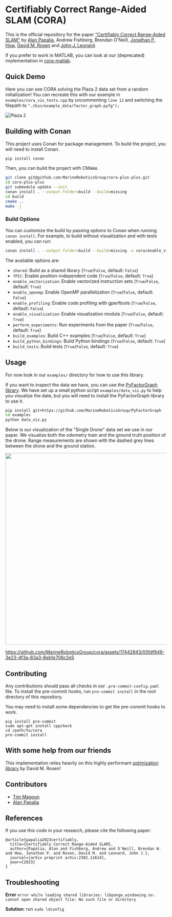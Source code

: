 # Certifiably Correct Range-Aided SLAM (CORA)

This is the official repository for the paper ["Certifiably Correct Range-Aided SLAM"](https://arxiv.org/abs/2302.11614) by
[Alan Papalia](https://alanpapalia.github.io), Andrew Fishberg, Brendan O'Neill, [Jonathan P. How](https://www.mit.edu/~jhow/),
[David M. Rosen](https://david-m-rosen.github.io/) and [John J. Leonard](https://meche.mit.edu/people/faculty/JLEONARD@MIT.EDU).

If you prefer to work in MATLAB, you can look at our (deprecated) implementation in [cora-matlab](https://github.com/MarineRoboticsGroup/cora-matlab).

## Quick Demo

Here you can see CORA solving the Plaza 2 data set from a random initialization! You can recreate this with our
example in `examples/cora_vis_tests.cpp` by uncommenting `line 12` and switching the filepath to `"./bin/example_data/factor_graph.pyfg");`

![Plaza 2](https://github.com/MarineRoboticsGroup/cora/assets/17442843/1a0ad0b0-a554-4248-9b92-f52815d1cd34)

## Building with Conan

This project uses Conan for package management. To build the project, you will need to install Conan.

```bash
pip install conan
```

Then, you can build the project with CMake.

```bash
git clone git@github.com:MarineRoboticsGroup/cora-plus-plus.git
cd cora-plus-plus
git submodule update --init
conan install . --output-folder=build --build=missing
cd build
cmake ..
make -j
```

### Build Options

You can customize the build by passing options to Conan when running `conan install`. For example, to build without visualization and with tests enabled, you can run:

```bash
conan install . --output-folder=build --build=missing -o cora/enable_visualization=False -o cora/build_tests=True
```

The available options are:

* `shared`: Build as a shared library (`True`/`False`, default: `False`)
* `fPIC`: Enable position-independent code (`True`/`False`, default: `True`)
* `enable_vectorization`: Enable vectorized instruction sets (`True`/`False`, default: `True`)
* `enable_openmp`: Enable OpenMP parallelization (`True`/`False`, default: `False`)
* `enable_profiling`: Enable code profiling with gperftools (`True`/`False`, default: `False`)
* `enable_visualization`: Enable visualization module (`True`/`False`, default: `True`)
* `perform_experiments`: Run experiments from the paper (`True`/`False`, default: `True`)
* `build_examples`: Build C++ examples (`True`/`False`, default: `True`)
* `build_python_bindings`: Build Python bindings (`True`/`False`, default: `True`)
* `build_tests`: Build tests (`True`/`False`, default: `True`)


## Usage

For now look in our `examples/` directory for how to use this library.

If you want to inspect the data we have, you can use the
[PyFactorGraph library](https://github.com/MarineRoboticsGroup/PyFactorGraph).
We have set up a small python script `examples/data_viz.py` to help you visualize
the date, but you will need to install the PyFactorGraph library to use it.

```bash
pip install git+https://github.com/MarineRoboticsGroup/PyFactorGraph
cd examples
python data_viz.py
```

Below is our visualization of the "Single Drone" data set we use in our paper.
We visualize both the odometry train and the ground truth position of the drone.
Range measurements are shown with the dashed grey lines between the drone and
the ground station.

<img src="https://github.com/MarineRoboticsGroup/cora/assets/17442843/41c3eb0e-d6fb-4f1e-95df-8b9e0a1ed6ec" width="600">

https://github.com/MarineRoboticsGroup/cora/assets/17442843/05fdf949-3e23-4f3a-83a3-8eb1e706c2e5

## Contributing

Any contributions should pass all checks in our `.pre-commit-config.yaml` file.
To install the pre-commit hooks, run `pre-commit install` in the root directory
of this repository.

You may need to install some dependencies to get the pre-commit hooks to work.

```
pip install pre-commit
sudo apt-get install cppcheck
cd /path/to/cora
pre-commit install
```



## With some help from our friends

This implementation relies heavily on this highly performant [optimization
library](https://github.com/david-m-rosen/Optimization) by David M. Rosen!


## Contributors

* [Tim Magoun](https://www.linkedin.com/in/timmagoun/)
* [Alan Papalia](https://alanpapalia.github.io/)


## References

If you use this code in your research, please cite the following paper:

```
@article{papalia2023certifiably,
  title={Certifiably Correct Range-Aided SLAM},
  author={Papalia, Alan and Fishberg, Andrew and O'Neill, Brendan W. and How, Jonathan P. and Rosen, David M. and Leonard, John J.},
  journal={arXiv preprint arXiv:2302.11614},
  year={2023}
}
```

## Troubleshooting

**Error** `error while loading shared libraries: libpango_windowing.so: cannot open shared object file: No such file or directory`

**Solution**: run `sudo ldconfig`
